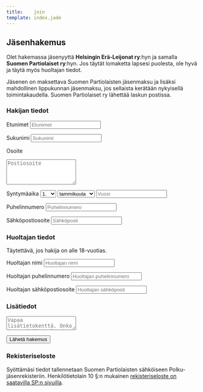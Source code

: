 ```yaml
---
title:    join
template: index.jade
---
```


## Jäsenhakemus

Olet hakemassa jäsenyyttä **Helsingin Erä-Leijonat ry**:hyn ja samalla **Suomen Partiolaiset ry**:hyn. Jos täytät lomaketta lapsesi puolesta, ole hyvä ja täytä myös huoltajan tiedot.

Jäsenen on maksettava Suomen Partiolaisten jäsenmaksu ja lisäksi mahdollinen lippukunnan jäsenmaksu, jos sellaista kerätään nykyisellä toimintakaudella. Suomen Partiolaiset ry lähettää laskun postissa.

<form>
  
  <h3>Hakijan tiedot</h3>

  <label for="firstNames">Etunimet</label>
  <input id="firstNames" type="text" placeholder="Etunimet" />

  <label for="lastName">Sukunimi</label>
  <input id="lastName" type="text" placeholder="Sukunimi" />

  <label for="address">Osoite</label>
  <textarea id="address" rows="4" placeholder="Postiosoite"></textarea>

  <label for="birth-date">Syntymäaika</label>
  <select id="birth-date">
    <option value="1">1.</option>
    <option value="2">2.</option>
    <option value="3">3.</option>
    <option value="4">4.</option>
    <option value="5">5.</option>
    <option value="6">6.</option>
    <option value="7">7.</option>
    <option value="8">8.</option>
    <option value="9">9.</option>
    <option value="10">10.</option>
    <option value="11">11.</option>
    <option value="12">12.</option>
    <option value="13">13.</option>
    <option value="14">14.</option>
    <option value="15">15.</option>
    <option value="16">16.</option>
    <option value="17">17.</option>
    <option value="18">18.</option>
    <option value="19">19.</option>
    <option value="20">20.</option>
    <option value="21">21.</option>
    <option value="22">22.</option>
    <option value="23">23.</option>
    <option value="24">24.</option>
    <option value="25">25.</option>
    <option value="26">26.</option>
    <option value="27">27.</option>
    <option value="28">28.</option>
    <option value="29">29.</option>
    <option value="30">30.</option>
    <option value="31">31.</option>
  </select>
  <select id="birth-month">
    <option value="1">tammikuuta</option>
    <option value="2">helmikuuta</option>
    <option value="3">maaliskuuta</option>
    <option value="4">huhtikuuta</option>
    <option value="5">toukokuuta</option>
    <option value="6">kesäkuuta</option>
    <option value="7">heinäkuuta</option>
    <option value="8">elokuuta</option>
    <option value="9">syyskuuta</option>
    <option value="10">lokakuuta</option>
    <option value="11">marraskuuta</option>
    <option value="12">joulukuuta</option>
  </select>
  <input id="birth-year" placeholder="Vuosi" />

  <label for="phone">Puhelinnumero</label>
  <input id="phone" type="text" placeholder="Puhelinnumero" />

  <label for="email">Sähköpostiosoite</label>
  <input id="email" type="text" placeholder="Sähköposti" />

  <h3>Huoltajan tiedot</h3>

  <p>Täytettävä, jos hakija on alle 18-vuotias.</p>

  <label for="huoltaja-name">Huoltajan nimi</label>
  <input id="huoltaja-name" type="text" placeholder="Huoltajan nimi" />
  
  <label for="huoltaja-phone">Huoltajan puhelinnumero</label>
  <input id="huoltaja-phone" type="text" placeholder="Huoltajan puhelinnumero" />

  <label for="huoltaja-email">Huoltajan sähköpostiosoite</label>
  <input id="huoltaja-email" type="text" placeholder="Huoltajan sähköposti" />

  <h3>Lisätiedot</h3>

  <textarea id="details" placeholder="Vapaa lisätietokenttä. Onko kysyttävää, haluatko meidän ottavan yhteyttä, tms.?"></textarea>

  <button type="button" id="submit">Lähetä hakemus</button>
</form>

<p id="submit-result"></p>

### Rekisteriseloste

Syöttämäsi tiedot tallennetaan Suomen Partiolaisten sähköiseen Polku-jäsenrekisteriin. Henkilötietolain 10 §:n mukainen [rekisteriseloste on saatavilla SP:n sivuilla](http://toiminta.partio.fi/sites/partio.fi/files/polku_rekisteriseloste.pdf).

<script type="text/javascript">

  var $button = document.getElementById("submit");
  var $result = document.getElementById("submit-result");

  /* ei mitään jQuerya :) */

  var value = function(id) {
    return document.getElementById(id).value;
  };

  var showResult = function(id) {
    $result.style.display = "block";
  };

  var send = function() {

    var url = "http://eraleijonat-emailer.herokuapp.com/new-member";
    
    var params = {
      "firstNames":     value("firstNames"),
      "lastName":       value("lastName"),
      "address":        value("address"),
      "dob":            value("birth-date") + "." + value("birth-month") + "." + value("birth-year"),
      "phone":          value("phone"),
      "email":          value("email"),
      "huoltaja-name":  value("huoltaja-name"),
      "huoltaja-phone": value("huoltaja-phone"),
      "huoltaja-email": value("huoltaja-email"),
      "details":        value("details")
    };

  var fail = function(result) {
    $result.innerHTML = result.fail;
    showResult();
  }

  var succeed = function(result) {
    $result.innerHTML = result.success;
    showResult();
    $button.disabled = "true";
  }

    var xhr = new XMLHttpRequest();
    xhr.open("POST", url, true);
    xhr.setRequestHeader("Content-type", "application/json; charset=utf-8");
    
    xhr.onreadystatechange = function() {
      if (xhr.readyState === 4) {
        var result = JSON.parse(xhr.responseText);

        if (xhr.status === 200 && result.success) succeed(result);
        else fail(result);
      }
    }
    
    xhr.send(JSON.stringify(params));
  }

  document.getElementById("submit").onclick = function() {
    $result.innerHTML = "Hakemusta lähetetään...";
    send();
  }
</script>